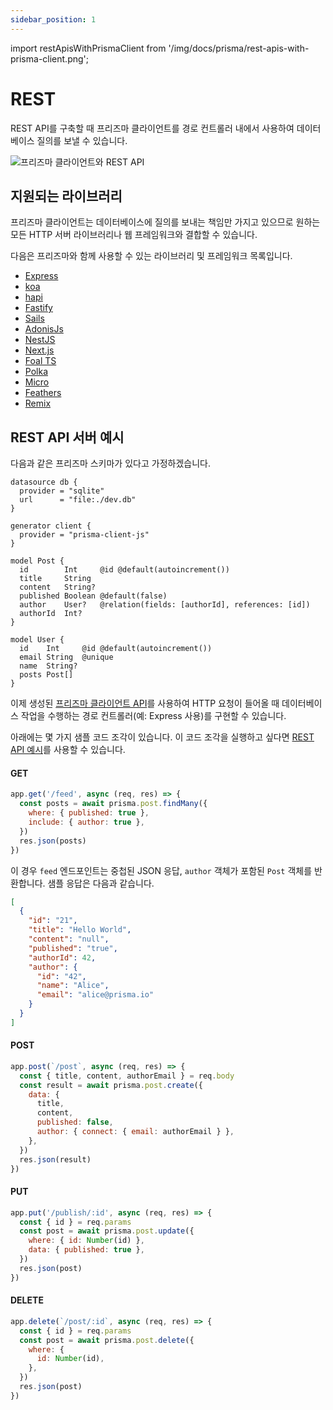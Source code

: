 ```yaml
---
sidebar_position: 1
---
```


import restApisWithPrismaClient from '/img/docs/prisma/rest-apis-with-prisma-client.png';

# REST

REST API를 구축할 때 프리즈마 클라이언트를 경로 컨트롤러 내에서 사용하여 데이터베이스 질의를 보낼 수 있습니다.

<Image img={restApisWithPrismaClient} alt='프리즈마 클라이언트와 REST API' />

## 지원되는 라이브러리

프리즈마 클라이언트는 데이터베이스에 질의를 보내는 책임만 가지고 있으므로 원하는 모든 HTTP 서버 라이브러리나 웹 프레임워크와 결합할 수 있습니다.

다음은 프리즈마와 함께 사용할 수 있는 라이브러리 및 프레임워크 목록입니다.

- [Express](https://expressjs.com/)
- [koa](https://koajs.com/)
- [hapi](https://hapi.dev/)
- [Fastify](https://www.fastify.io/)
- [Sails](https://sailsjs.com/)
- [AdonisJs](https://adonisjs.com/)
- [NestJS](https://nestjs.com/)
- [Next.js](https://nextjs.org/)
- [Foal TS](https://foalts.org/)
- [Polka](https://github.com/lukeed/polka)
- [Micro](https://github.com/zeit/micro)
- [Feathers](https://feathersjs.com/)
- [Remix](https://remix.run/)

## REST API 서버 예시

다음과 같은 프리즈마 스키마가 있다고 가정하겠습니다.

```prisma
datasource db {
  provider = "sqlite"
  url      = "file:./dev.db"
}

generator client {
  provider = "prisma-client-js"
}

model Post {
  id        Int     @id @default(autoincrement())
  title     String
  content   String?
  published Boolean @default(false)
  author    User?   @relation(fields: [authorId], references: [id])
  authorId  Int?
}

model User {
  id    Int     @id @default(autoincrement())
  email String  @unique
  name  String?
  posts Post[]
}
```

이제 생성된 [프리즈마 클라이언트 API](../components/client/index.md)를 사용하여 HTTP 요청이 들어올 때 데이터베이스 작업을 수행하는 경로 컨트롤러(예: Express 사용)를 구현할 수 있습니다.

아래에는 몇 가지 샘플 코드 조각이 있습니다. 이 코드 조각을 실행하고 싶다면 [REST API 예시](https://github.com/prisma/prisma-examples/tree/latest/typescript/rest-express)를 사용할 수 있습니다.

#### GET

```js
app.get('/feed', async (req, res) => {
  const posts = await prisma.post.findMany({
    where: { published: true },
    include: { author: true },
  })
  res.json(posts)
})
```

이 경우 `feed` 엔드포인트는 중첩된 JSON 응답, `author` 객체가 포함된 `Post` 객체를 반환합니다. 샘플 응답은 다음과 같습니다.

```json
[
  {
    "id": "21",
    "title": "Hello World",
    "content": "null",
    "published": "true",
    "authorId": 42,
    "author": {
      "id": "42",
      "name": "Alice",
      "email": "alice@prisma.io"
    }
  }
]
```

#### POST

```js
app.post(`/post`, async (req, res) => {
  const { title, content, authorEmail } = req.body
  const result = await prisma.post.create({
    data: {
      title,
      content,
      published: false,
      author: { connect: { email: authorEmail } },
    },
  })
  res.json(result)
})
```

#### PUT

```js
app.put('/publish/:id', async (req, res) => {
  const { id } = req.params
  const post = await prisma.post.update({
    where: { id: Number(id) },
    data: { published: true },
  })
  res.json(post)
})
```

#### DELETE

```js
app.delete(`/post/:id`, async (req, res) => {
  const { id } = req.params
  const post = await prisma.post.delete({
    where: {
      id: Number(id),
    },
  })
  res.json(post)
})
```

